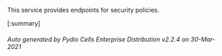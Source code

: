 






This service provides endpoints for security policies.

[:summary]

###### Auto generated by Pydio Cells Enterprise Distribution v2.2.4 on 30-Mar-2021
